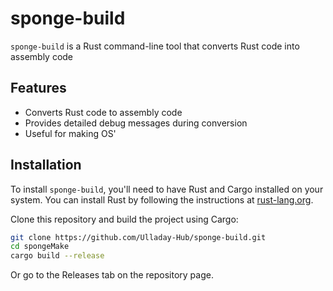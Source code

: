 # sponge-build

`sponge-build` is a Rust command-line tool that converts Rust code into assembly code

## Features

- Converts Rust code to assembly code
- Provides detailed debug messages during conversion
- Useful for making OS'

## Installation

To install `sponge-build`, you'll need to have Rust and Cargo installed on your system. You can install Rust by following the instructions at [rust-lang.org](https://www.rust-lang.org/learn/get-started).

Clone this repository and build the project using Cargo:

```sh
git clone https://github.com/Ulladay-Hub/sponge-build.git
cd spongeMake
cargo build --release
```

Or go to the Releases tab on the repository page.
